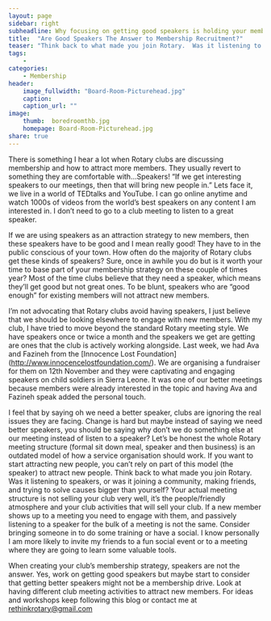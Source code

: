 ```yaml
---
layout: page
sidebar: right
subheadline: Why focusing on getting good speakers is holding your membership back
title:  "Are Good Speakers The Answer to Membership Recruitment?"
teaser: "Think back to what made you join Rotary.  Was it listening to speakers, or was it joining a community, making friends, and trying to solve causes bigger than yourself?"
tags:
    - 
categories:
    - Membership
header:
    image_fullwidth: "Board-Room-Picturehead.jpg"
    caption: 
    caption_url: ""
image:
    thumb:  boredroomthb.jpg
    homepage: Board-Room-Picturehead.jpg
share: true
---
```

There is something I hear a lot when Rotary clubs are discussing membership and how to attract more members. They usually revert to something they are comfortable with…Speakers! “If we get interesting speakers to our meetings, then that will bring new people in.” Lets face it, we live in a world of TEDtalks and YouTube. I can go online anytime and watch 1000s of videos from the world’s best speakers on any content I am interested in. I don’t need to go to a club meeting to listen to a great speaker.  

If we are using speakers as an attraction strategy to new members, then these speakers have to be good and I mean really good! They have to in the public conscious of your town. How often do the majority of Rotary clubs get these kinds of speakers? Sure, once in awhile you do but is it worth your time to base part of your membership strategy on these couple of times year? Most of the time clubs believe that they need a speaker, which means they’ll get good but not great ones.  To be blunt, speakers who are “good enough” for existing members will not attract new members.

I’m not advocating that Rotary clubs avoid having speakers, I just believe that we should be looking elsewhere to engage with new members. With my club, I have tried to move beyond the standard Rotary meeting style. We have speakers once or twice a month and the speakers we get are getting are ones that the club is actively working alongside. Last week, we had Ava and Fazineh from the [Innocence Lost Foundation] (http://www.innocencelostfoundation.com/). We are organising a fundraiser for them on 12th November and they were captivating and engaging speakers on child soldiers in Sierra Leone. It was one of our better meetings because members were already interested in the topic and having Ava and Fazineh speak added the personal touch.  

I feel that by saying oh we need a better speaker, clubs are ignoring the real issues they are facing. Change is hard but maybe instead of saying we need better speakers, you should be saying why don’t we do something else at our meeting instead of listen to a speaker?  Let’s be honest the whole Rotary meeting structure (formal sit down meal, speaker and then business) is an outdated model of how a service organisation should work. If you want to start attracting new people, you can’t rely on part of this model (the speaker) to attract new people. Think back to what made you join Rotary.  Was it listening to speakers, or was it joining a community, making friends, and trying to solve causes bigger than yourself? Your actual meeting structure is not selling your club very well, it’s the people/friendly atmosphere and your club activities that will sell your club. If a new member shows up to a meeting you need to engage with them, and passively listening to a speaker for the bulk of a meeting is not the same. Consider bringing someone in to do some training or have a social. I know personally I am more likely to invite my friends to a fun social event or to a meeting where they are going to learn some valuable tools. 

When creating your club’s membership strategy, speakers are not the answer. Yes, work on getting good speakers but maybe start to consider that getting better speakers might not be a membership drive. Look at having different club meeting activities to attract new members. For ideas and workshops keep following this blog or contact me at rethinkrotary@gmail.com



<!-- ## Other Post Formats
{: .t60 }
{% include list-posts.html tag='post format' %} -->
